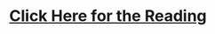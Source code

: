 # [Click Here for the Reading](https://learning.oreilly.com/library/view/communicating-data-with/9781449372019/)

